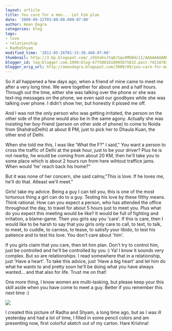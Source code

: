 ```yaml
---
layout: article
title: You care for a man... Let him plan
date: '2009-09-12T03:08:00.000-07:00'
author: Aman Dogra
categories: blog
tags:
- love
- relationship
- RadheShyam
modified_time: '2011-05-26T01:15:30.460-07:00'
thumbnail: http://3.bp.blogspot.com/_s5GVahsJtq0/SquXMGNdz1I/AAAAAAAABEg/1XH68Myim_E/s72-c/RadheShyam-2.jpg
blogger_id: tag:blogger.com,1999:blog-6775081618995875832.post-7421878368475000933
blogger_orig_url: http://amandogra.blogspot.com/2009/09/you-care-for-man-let-him-plan.html
---
```


So it all happened a few days ago, when a friend of mine came to meet me
after a very long time. We were together for about one and a half hours.
Through out the time, either she was talking over the phone or she was
text-ing messages on the phone, we even said our goodbyes while she was
talking over phone. I didn't show her, but honestly it pissed me off.
<!--more-->
And I was not the only person who was getting irritated, the person on
the other side of the phone would also be in the same agony. Actually
she was insisting her boy-friend (person on other side of phone) to come
to Noida from Shahdra(Delhi) at about 8 PM, just to pick her to Dhaula
Kuan, the other end of Delhi.

When she told me this, I was like 'What the F?" I said," You want a person to cross the traffic of Delhi at the peak hour, just to be your driver? Plus he is not nearby, he would be coming from about 20 KM, then he'll take you to some place which is
about 2 hours run from here wihtout traffice jams. When would 'he' reach
back his home?"

But it was none of her concern, she said calmy,"This is love. If he
loves me, he'll do that. Atleast we'll meet."

Girls! take my advice. Being a guy I can tell you, this is one of the
most torturous thing a girl can do to a guy. Testing his love by these
filthy means. Think rational. How can you expect a person, who has
attended the office throughout the day, to travel for about 5 hours just
to meet you. Plus what do you expect this meeting would be like? It
would be full of fighting and irritation, a blame-game. Then you girls
say you 'care'. If this is care, then I would like to be harsh to say
that you girls only care to call, to text, to talk, to meet, to cuddle,
to carress, to tease, to satisfy your libido, to test his patience and to
test his love. You don't care about 'him'.

If you girls claim that you care, then let him plan. Don't try to
control him, just be controlled and he'll be controlled by you :) Ya! I
know it sounds very complex. But so are relationships. I read somewhere
that in a relationship, just 'Have a heart'. To take this advice, just
'Have a big heart' and let him do what he wants to and pretty soon he'll
be doing what you have always wanted... and that also for life. Trust me
on that!

One more thing, I know women are multi-tasking, but please keep your
this skill aside when you have come to meet a guy. Better if you
remember this next time :)

[![](http://3.bp.blogspot.com/_s5GVahsJtq0/SquXMGNdz1I/AAAAAAAABEg/1XH68Myim_E/s320/RadheShyam-2.jpg)](http://3.bp.blogspot.com/_s5GVahsJtq0/SquXMGNdz1I/AAAAAAAABEg/1XH68Myim_E/s1600-h/RadheShyam-2.jpg)

I created this picture of Radha and Shyam, a long time ago, but as I was
ill yesterday and had a lot of time, I filled in some pencil colors and
am presenting now, first colorful sketch out of my carton. Hare Krishna!
